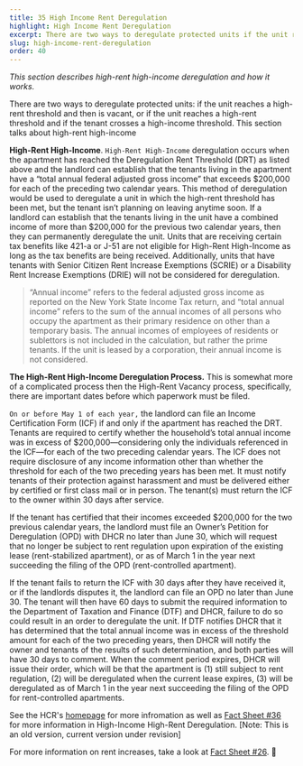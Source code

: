 ```yaml
---
title: 35 High Income Rent Deregulation
highlight: High Income Rent Deregulation
excerpt: There are two ways to deregulate protected units if the unit reaches a high-rent threshold
slug: high-income-rent-deregulation
order: 40
---
```


_This section describes high-rent high-income deregulation and how it works._

There are two ways to deregulate protected units: if the unit reaches a high-rent threshold and then is vacant, or if the unit reaches a high-rent threshold and if the tenant crosses a high-income threshold. This section talks about high-rent high-income

**High-Rent High-Income**. `High-Rent High-Income` deregulation occurs when the apartment has reached the Deregulation Rent Threshold (DRT) as listed above and the landlord can establish that the tenants living in the apartment have a “total annual federal adjusted gross income” that exceeds $200,000 for each of the preceding two calendar years. This method of deregulation would be used to deregulate a unit in which the high-rent threshold has been met, but the tenant isn’t planning on leaving anytime soon. If a landlord can establish that the tenants living in the unit have a combined income of more than $200,000 for the previous two calendar years, then they can permanently deregulate the unit. Units that are receiving certain tax benefits like 421-a or J-51 are not eligible for High-Rent High-Income as long as the tax benefits are being received. Additionally, units that have tenants with Senior Citizen Rent Increase Exemptions (SCRIE) or a Disability Rent Increase Exemptions (DRIE) will not be considered for deregulation.

<blockquote style="border-left-style: solid; padding-left: 10px;"> “Annual income” refers to the federal adjusted gross income as reported on the New York State Income Tax return, and “total annual income” refers to the sum of the annual incomes of all persons who occupy the apartment as their primary residence on other than a temporary basis. The annual incomes of employees of residents or sublettors is not included in the calculation, but rather the prime tenants. If the unit is leased by a corporation, their annual income is not considered.
</blockquote>

**The High-Rent High-Income Deregulation Process.**
This is somewhat more of a complicated process then the High-Rent Vacancy process, specifically, there are important dates before which paperwork must be filed.

`On or before May 1 of each year,` the landlord can file an Income Certification Form (ICF) if and only if the apartment has reached the DRT. Tenants are required to certify whether the household’s total annual income was in excess of $200,000—considering only the individuals referenced in the ICF—for each of the two preceding calendar years. The ICF does not require disclosure of any income information other than whether the threshold for each of the two preceding years has been met. It must notify tenants of their protection against harassment and must be delivered either by certified or first class mail or in person. The tenant(s) must return the ICF to the owner within 30 days after service.

If the tenant has certified that their incomes exceeded $200,000 for the two previous calendar years, the landlord must file an Owner’s Petition for Deregulation (OPD) with DHCR no later than June 30, which will request that no longer be subject to rent regulation upon expiration of the existing lease (rent-stabilized apartment), or as of March 1 in the year next succeeding the filing of the OPD (rent-controlled apartment).

If the tenant fails to return the ICF with 30 days after they have received it, or if the landlords disputes it, the landlord can file an OPD no later than June 30. The tenant will then have 60 days to submit the required information to the Department of Taxation and Finance (DTF) and DHCR, failure to do so could result in an order to deregulate the unit. If DTF notifies DHCR that it has determined that the total annual income was in excess of the threshold amount for each of the two preceding years, then DHCR will notify the owner and tenants of the results of such determination, and both parties will have 30 days to comment. When the comment period expires, DHCR will issue their order, which will be that the apartment is (1) still subject to rent regulation, (2) will be deregulated when the current lease expires, (3) will be deregulated as of March 1 in the year next succeeding the filing of the OPD for rent-controlled apartments.

See the HCR's [homepage](https://hcr.ny.gov/high-rent-vacancy-high-rent-high-income-deregulation) for more infromation as well as [Fact Sheet #36](https://hcr.ny.gov/system/files/documents/2018/09/orafac36.pdf) for more information in High-Income High-Rent Deregulation. [Note: This is an old version, current version under revision]

For more information on rent increases, take a look at [Fact Sheet #26](https://hcr.ny.gov/system/files/documents/2018/09/orafac26.pdf).


